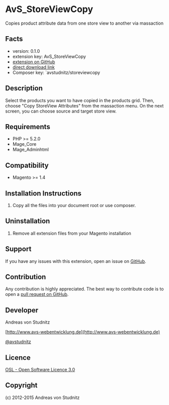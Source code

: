 AvS_StoreViewCopy
=====================
Copies product attribute data from one store view to another via massaction

Facts
-----
- version: 0.1.0
- extension key: AvS_StoreViewCopy
- [extension on GitHub](https://github.com/avstudnitz/StoreViewCopy)
- [direct download link](https://github.com/avstudnitz/StoreViewCopy/archive/master.tar.gz)
- Composer key: `avstudnitz/storeviewcopy

Description
-----------
Select the products you want to have copied in the products grid. Then, choose "Copy StoreView Attributes" from the massaction
menu. On the next screen, you can choose source and target store view.

Requirements
------------
- PHP >= 5.2.0
- Mage_Core
- Mage_Adminhtml

Compatibility
-------------
- Magento >= 1.4

Installation Instructions
-------------------------
1. Copy all the files into your document root or use composer.

Uninstallation
--------------
1. Remove all extension files from your Magento installation

Support
-------
If you have any issues with this extension, open an issue on [GitHub](https://github.com/avstudnitz/StoreViewCopy/issues).

Contribution
------------
Any contribution is highly appreciated. The best way to contribute code is to open a [pull request on GitHub](https://help.github.com/articles/using-pull-requests).

Developer
---------
Andreas von Studnitz

[http://www.avs-webentwicklung.de](http://www.avs-webentwicklung.de)

[@avstudnitz](https://twitter.com/avstudnitz)

Licence
-------
[OSL - Open Software Licence 3.0](http://opensource.org/licenses/osl-3.0.php)

Copyright
---------
(c) 2012-2015 Andreas von Studnitz
